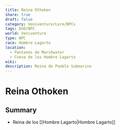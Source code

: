 ```yaml
---
title: Reina Othoken
share: true
draft: false
category: Veniventure/Lore/NPCs
tags: DnD/NPC
world: Veniventure
type: NPC
race: Hombre Lagarto
location:
  - Pantanos de Marshwater
  - Cueva de los Hombre Lagarto
wiki: 
description: Reina de Pueblo Submarino
---
```


# Reina Othoken

## Summary

- Reina de los [[Hombre Lagarto|Hombre Lagarto]]